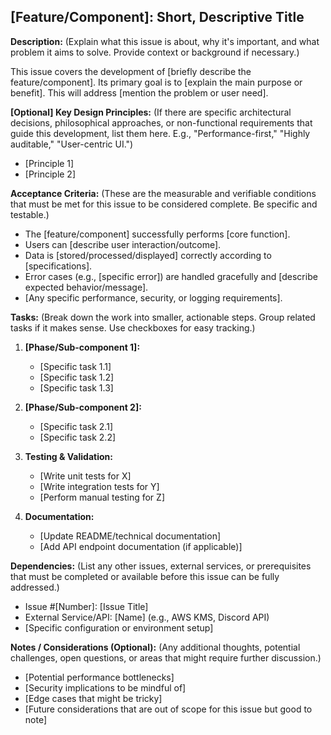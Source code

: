 ## [Feature/Component]: Short, Descriptive Title

**Description:**
(Explain what this issue is about, why it's important, and what problem it aims to solve. Provide context or background if necessary.)

This issue covers the development of [briefly describe the feature/component]. Its primary goal is to [explain the main purpose or benefit]. This will address [mention the problem or user need].

**[Optional] Key Design Principles:**
(If there are specific architectural decisions, philosophical approaches, or non-functional requirements that guide this development, list them here. E.g., "Performance-first," "Highly auditable," "User-centric UI.")
*   [Principle 1]
*   [Principle 2]

**Acceptance Criteria:**
(These are the measurable and verifiable conditions that must be met for this issue to be considered complete. Be specific and testable.)

*   The [feature/component] successfully performs [core function].
*   Users can [describe user interaction/outcome].
*   Data is [stored/processed/displayed] correctly according to [specifications].
*   Error cases (e.g., [specific error]) are handled gracefully and [describe expected behavior/message].
*   [Any specific performance, security, or logging requirements].

**Tasks:**
(Break down the work into smaller, actionable steps. Group related tasks if it makes sense. Use checkboxes for easy tracking.)

1.  **[Phase/Sub-component 1]:**
    *   [Specific task 1.1]
    *   [Specific task 1.2]
    *   [Specific task 1.3]

2.  **[Phase/Sub-component 2]:**
    *   [Specific task 2.1]
    *   [Specific task 2.2]

3.  **Testing & Validation:**
    *   [Write unit tests for X]
    *   [Write integration tests for Y]
    *   [Perform manual testing for Z]

4.  **Documentation:**
    *   [Update README/technical documentation]
    *   [Add API endpoint documentation (if applicable)]

**Dependencies:**
(List any other issues, external services, or prerequisites that must be completed or available before this issue can be fully addressed.)

*   Issue #[Number]: [Issue Title]
*   External Service/API: [Name] (e.g., AWS KMS, Discord API)
*   [Specific configuration or environment setup]

**Notes / Considerations (Optional):**
(Any additional thoughts, potential challenges, open questions, or areas that might require further discussion.)

*   [Potential performance bottlenecks]
*   [Security implications to be mindful of]
*   [Edge cases that might be tricky]
*   [Future considerations that are out of scope for this issue but good to note]

